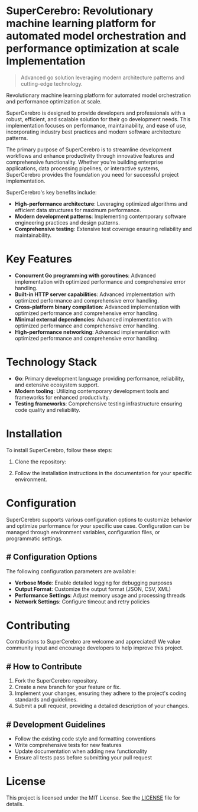 <!-- fallback_SuperCerebro_20250802074752_95460 -->

# SuperCerebro: Revolutionary machine learning platform for automated model orchestration and performance optimization at scale Implementation
> Advanced go solution leveraging modern architecture patterns and cutting-edge technology.

Revolutionary machine learning platform for automated model orchestration and performance optimization at scale.

SuperCerebro is designed to provide developers and professionals with a robust, efficient, and scalable solution for their go development needs. This implementation focuses on performance, maintainability, and ease of use, incorporating industry best practices and modern software architecture patterns.

The primary purpose of SuperCerebro is to streamline development workflows and enhance productivity through innovative features and comprehensive functionality. Whether you're building enterprise applications, data processing pipelines, or interactive systems, SuperCerebro provides the foundation you need for successful project implementation.

SuperCerebro's key benefits include:

* **High-performance architecture**: Leveraging optimized algorithms and efficient data structures for maximum performance.
* **Modern development patterns**: Implementing contemporary software engineering practices and design patterns.
* **Comprehensive testing**: Extensive test coverage ensuring reliability and maintainability.

# Key Features

* **Concurrent Go programming with goroutines**: Advanced implementation with optimized performance and comprehensive error handling.
* **Built-in HTTP server capabilities**: Advanced implementation with optimized performance and comprehensive error handling.
* **Cross-platform binary compilation**: Advanced implementation with optimized performance and comprehensive error handling.
* **Minimal external dependencies**: Advanced implementation with optimized performance and comprehensive error handling.
* **High-performance networking**: Advanced implementation with optimized performance and comprehensive error handling.

# Technology Stack

* **Go**: Primary development language providing performance, reliability, and extensive ecosystem support.
* **Modern tooling**: Utilizing contemporary development tools and frameworks for enhanced productivity.
* **Testing frameworks**: Comprehensive testing infrastructure ensuring code quality and reliability.

# Installation

To install SuperCerebro, follow these steps:

1. Clone the repository:


2. Follow the installation instructions in the documentation for your specific environment.

# Configuration

SuperCerebro supports various configuration options to customize behavior and optimize performance for your specific use case. Configuration can be managed through environment variables, configuration files, or programmatic settings.

## # Configuration Options

The following configuration parameters are available:

* **Verbose Mode**: Enable detailed logging for debugging purposes
* **Output Format**: Customize the output format (JSON, CSV, XML)
* **Performance Settings**: Adjust memory usage and processing threads
* **Network Settings**: Configure timeout and retry policies

# Contributing

Contributions to SuperCerebro are welcome and appreciated! We value community input and encourage developers to help improve this project.

## # How to Contribute

1. Fork the SuperCerebro repository.
2. Create a new branch for your feature or fix.
3. Implement your changes, ensuring they adhere to the project's coding standards and guidelines.
4. Submit a pull request, providing a detailed description of your changes.

## # Development Guidelines

* Follow the existing code style and formatting conventions
* Write comprehensive tests for new features
* Update documentation when adding new functionality
* Ensure all tests pass before submitting your pull request

# License

This project is licensed under the MIT License. See the [LICENSE](https://github.com/Muramatsuu/SuperCerebro/blob/main/LICENSE) file for details.
